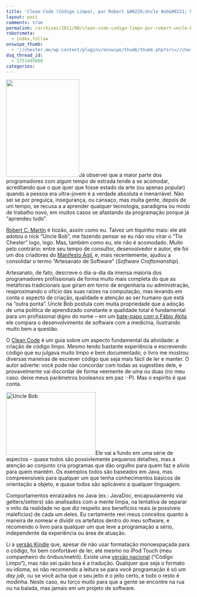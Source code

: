 ```yaml
---
title: 'Clean Code (Código Limpo), por Robert &#8220;Uncle Bob&#8221; Martin'
layout: post
comments: true
permalink: /archives/2011/08/clean-code-codigo-limpo-por-robert-uncle-bob-martin.html
robotsmeta:
  - index,follow
onswipe_thumb:
  - '//chester.me/wp-content/plugins/onswipe/thumb/thumb.php?src=//chester.me/wp-content/uploads/2011/08/unclebob.jpg&amp;w=600&amp;h=800&amp;zc=1&amp;q=75&amp;f=0'
dsq_thread_id:
  - 1751445660
categories:
---
```

[<img src="//chester.me/wp-content/uploads/2011/08/cleancode.jpg" alt="" title="Clean Code" width="199" height="265" class="alignleft size-full wp-image-6241" />][1]Já observei que a maior parte dos programadores com algum tempo de estrada tende a se acomodar, acreditando que o que quer que fosse estado da arte (ou apenas popular) quando a pessoa era ultra-jovem é a verdade absoluta e inenarrável. Não sei se por preguiça, insegurança, ou cansaço, mas muita gente, depois de um tempo, se recusa a a aprender qualquer tecnologia, paradigma ou modo de trabalho novo, em muitos casos se afastando da programação porque já &#8220;aprendeu tudo&#8221;.

[Robert C. Martin][2] é tiozão, assim como eu. Talvez um tiquinho mais: ele até adotou o nick &#8220;Uncle Bob&#8221;, me fazendo pensar se eu não vou virar o &#8220;Tio Chester&#8221; logo, logo. Mas, também como eu, ele não é acomodado. Muito pelo contrário: entre seu tempo de consultor, desenvolvedor e autor, ele foi um dos criadores do [Manifesto Ágil][3], e, mais recentemente, ajudou a consolidar o termo &#8220;Artesanato de Software&#8221; (*Software Craftsmanship*).

Artesanato, de fato, descreve o dia-a-dia da imensa maioria dos programadores profissionais de forma muito mais completa do que as metáforas tradicionais que giram em torno de engenharia ou administração, reaproximando o ofício das suas raízes na computação, mas levando em conta o aspecto de criação, qualidade e atenção ao ser humano que está na &#8220;outra ponta&#8221;. Uncle Bob postula com muita propriedade que a adoção de uma política de aprendizado constante e qualidade total é fundamental para um profissional digno do nome &#8211; em um [bate-papo com o Fábio Akita][4] ele compara o desenvolvimento de software com a medicina, ilustrando muito bem a questão.

O [Clean Code][1] é um guia sobre um aspecto fundamental da atividade: a criação de código limpo. Mesmo tendo bastante experiência e escrevendo código que eu julgava muito limpo e bem documentado, o livro me mostrou diversas maneiras de escrever código que seja mais fácil de ler e manter. O autor adverte: você pode não concordar com todas as sugestões dele, e provavelmente vai discordar de forma veemente de uma ou duas (no meu caso: deixe meus parâmetros booleanos em paz :-P). Mas o espírito é que conta.

<img src="//chester.me/wp-content/uploads/2011/08/unclebob.jpg" alt="Uncle Bob" title="Uncle Bob" width="244" height="171" class="alignright size-full wp-image-6242" />Ele vai a fundo em uma série de aspectos &#8211; quase todos são possivlemente pequenos detalhes, mas a atenção ao conjunto cria programas que dão orgulho para quem faz e alívio para quem mantém. Os exemplos todos são baseados em Java, mas compreensíveis para qualquer um que tenha conhecimentos básicos de orientação a objeto, e quase todos são aplicáveis a qualquer linguagem.

Comportamentos enraizados no Java (ex.: JavaDoc, encapsulamento via getters/setters) são analisados com a mente limpa, na tentativa de separar o mito da realidade no que diz respeito aos benefícios reais (e possíveis malefícios) de cada um deles. Eu certamente revi meus conceitos quanto à maneira de nomear e dividir os artefatos dentro do meu software, e recomendo o livro para qualquer um que leve a programação a sério, independente da experiência ou área de atuação.

Li a [versão Kindle][5] que, apesar de não usar formatação monoespaçada para o código, foi bem confortável de ler, até mesmo no iPod Touch (meu companheiro do ônibus/metrô). Existe uma [versão nacional][1] (&#8220;Código Limpo&#8221;), mas não sei quão boa é a tradução. Qualquer que seja o formato ou idioma, só não recomendo a leitura se para você programação é só um *day job*, ou se você acha que o seu jeito é o jeito certo, e todo o resto é modinha. Neste caso, eu torço muito para que a gente se encontre na rua ou na balada, mas jamais em um projeto de software.

 [1]: http://www.submarino.com.br/produto/1/21615263/codigo+limpo:+habilidades+praticas+do+agile+software?franq=273452
 [2]: http://en.wikipedia.org/wiki/Robert_Cecil_Martin
 [3]: http://agilemanifesto.org/
 [4]: http://akitaonrails.com/2010/06/16/railsconf-2010-video-entrevista-robert-martin
 [5]: http://www.amazon.com/Clean-Code-Handbook-Craftsmanship-ebook/dp/B001GSTOAM/ref=sr_1_1?s=digital-text&#038;ie=UTF8&#038;qid=1313356885&#038;sr=1-1

